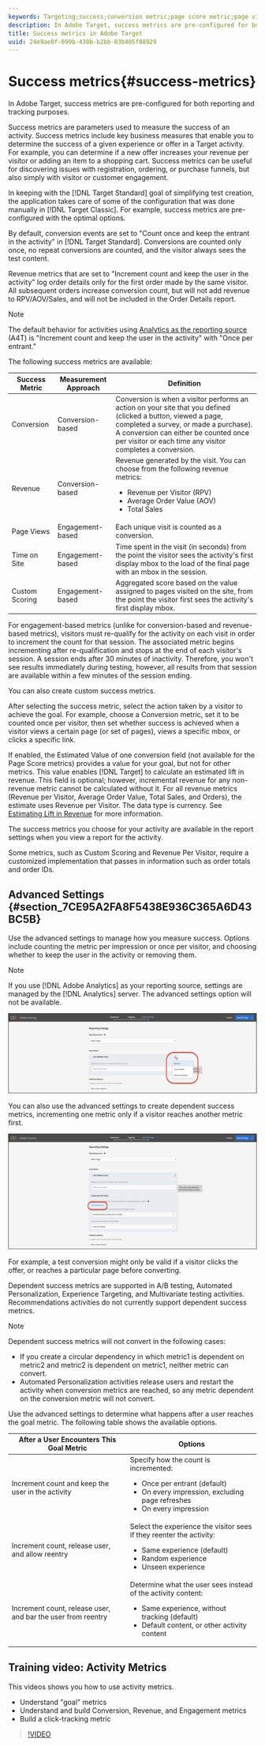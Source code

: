 ```yaml
---
keywords: Targeting;success;conversion metric;page score metric;page views metric;revenue metrics;time on site metric;estimated value;advanced settings;success metrics
description: In Adobe Target, success metrics are pre-configured for both reporting and tracking purposes.
title: Success metrics in Adobe Target
uuid: 24e9ae0f-099b-430b-b2bb-03b405f88929
---
```


# Success metrics{#success-metrics}

In Adobe Target, success metrics are pre-configured for both reporting and tracking purposes.

Success metrics are parameters used to measure the success of an activity. Success metrics include key business measures that enable you to determine the success of a given experience or offer in a Target activity. For example, you can determine if a new offer increases your revenue per visitor or adding an item to a shopping cart. Success metrics can be useful for discovering issues with registration, ordering, or purchase funnels, but also simply with visitor or customer engagement.

In keeping with the [!DNL Target Standard] goal of simplifying test creation, the application takes care of some of the configuration that was done manually in [!DNL Target Classic]. For example, success metrics are pre-configured with the optimal options.

By default, conversion events are set to "Count once and keep the entrant in the activity" in [!DNL Target Standard]. Conversions are counted only once, no repeat conversions are counted, and the visitor always sees the test content.

Revenue metrics that are set to "Increment count and keep the user in the activity" log order details only for the first order made by the same visitor. All subsequent orders increase conversion count, but will not add revenue to RPV/AOV/Sales, and will not be included in the Order Details report.

>[!NOTE]
>
>The default behavior for activities using [Analytics as the reporting source](/help/c-integrating-target-with-mac/a4t/a4t.md) (A4T) is "Increment count and keep the user in the activity" with "Once per entrant."

The following success metrics are available:

| Success Metric | Measurement Approach | Definition |
|--- |--- |--- |
|Conversion|Conversion-based|Conversion is when a visitor performs an action on your site that you defined (clicked a button, viewed a page, completed a survey, or made a purchase). A conversion can either be counted once per visitor or each time any visitor completes a conversion.|
|Revenue|Conversion-based|Revenue generated by the visit. You can choose from the following revenue metrics:<ul><li>Revenue per Visitor (RPV)</li><li>Average Order Value (AOV)</li><li>Total Sales</li></ul>|
|Page Views|Engagement-based|Each unique visit is counted as a conversion.|
|Time on Site|Engagement-based|Time spent in the visit (in seconds) from the point the visitor sees the activity's first display mbox to the load of the final page with an mbox in the session.|
|Custom Scoring|Engagement-based|Aggregated score based on the value assigned to pages visited on the site, from the point the visitor first sees the activity's first display mbox.|

For engagement-based metrics (unlike for conversion-based and revenue-based metrics), visitors must re-qualify for the activity on each visit in order to increment the count for that session. The associated metric begins incrementing after re-qualification and stops at the end of each visitor's session. A session ends after 30 minutes of inactivity. Therefore, you won't see results immediately during testing, however, all results from that session are available within a few minutes of the session ending.

You can also create custom success metrics.

After selecting the success metric, select the action taken by a visitor to achieve the goal. For example, choose a Conversion metric, set it to be counted once per visitor, then set whether success is achieved when a visitor views a certain page (or set of pages), views a specific mbox, or clicks a specific link.

If enabled, the Estimated Value of one conversion field (not available for the Page Score metrics) provides a value for your goal, but not for other metrics. This value enables [!DNL Target] to calculate an estimated lift in revenue. This field is optional; however, incremental revenue for any non-revenue metric cannot be calculated without it. For all revenue metrics (Revenue per Visitor, Average Order Value, Total Sales, and Orders), the estimate uses Revenue per Visitor. The data type is currency. See [Estimating Lift in Revenue](../../administrating-target/r-target-account-preferences/estimating-lift-in-revenue.md#concept_32F875D8F91349CE86AF391F65BEAEEE) for more information.

The success metrics you choose for your activity are available in the report settings when you view a report for the activity.

Some metrics, such as Custom Scoring and Revenue Per Visitor, require a customized implementation that passes in information such as order totals and order IDs.

## Advanced Settings {#section_7CE95A2FA8F5438E936C365A6D43BC5B}

Use the advanced settings to manage how you measure success. Options include counting the metric per impression or once per visitor, and choosing whether to keep the user in the activity or removing them.

>[!NOTE]
>
>If you use [!DNL Adobe Analytics] as your reporting source, settings are managed by the [!DNL Analytics] server. The advanced settings option will not be available.

![Advanced Settings drop-down](/help/c-activities/r-success-metrics/assets/Menu_AdvancedSettings.png)

You can also use the advanced settings to create dependent success metrics, incrementing one metric only if a visitor reaches another metric first.

![Add Dependency](/help/c-activities/r-success-metrics/assets/UI_dep_success_metric.png)

For example, a test conversion might only be valid if a visitor clicks the offer, or reaches a particular page before converting.

Dependent success metrics are supported in A/B testing, Automated Personalization, Experience Targeting, and Multivariate testing activities. Recommendations activities do not currently support dependent success metrics.

>[!NOTE]
>
>Dependent success metrics will not convert in the following cases:

* If you create a circular dependency in which metric1 is dependent on metric2 and metric2 is dependent on metric1, neither metric can convert. 
* Automated Personalization activities release users and restart the activity when conversion metrics are reached, so any metric dependent on the conversion metric will not convert.

Use the advanced settings to determine what happens after a user reaches the goal metric. The following table shows the available options.

| After a User Encounters This Goal Metric | Options |
|--- |--- |
|Increment count and keep the user in the activity|Specify how the count is incremented:<ul><li>Once per entrant (default)</li><li>On every impression, excluding page refreshes</li><li>On every impression</li></ul>|
|Increment count, release user, and allow reentry|Select the experience the visitor sees if they reenter the activity:<ul><li>Same experience (default)</li><li>Random experience</li><li>Unseen experience</li></ul>|
|Increment count, release user, and bar the user from reentry|Determine what the user sees instead of the activity content:<ul><li>Same experience, without tracking (default)</li><li>Default content, or other activity content</li></ul>|

## Training video: Activity Metrics

This videos shows you how to use activity metrics.

* Understand "goal" metrics 
* Understand and build Conversion, Revenue, and Engagement metrics 
* Build a click-tracking metric

>[!VIDEO](https://video.tv.adobe.com/v/17380)